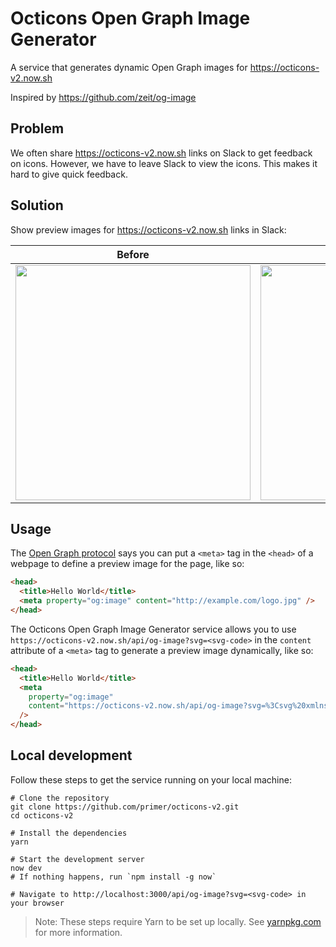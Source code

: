 # Octicons Open Graph Image Generator

A service that generates dynamic Open Graph images for https://octicons-v2.now.sh

Inspired by https://github.com/zeit/og-image

## Problem

We often share https://octicons-v2.now.sh links on Slack to get feedback on icons. However, we have to leave Slack to view the icons. This makes it hard to give quick feedback.

## Solution

Show preview images for https://octicons-v2.now.sh links in Slack:

| Before                                                                                                                      | After                                                                                                                         |
| --------------------------------------------------------------------------------------------------------------------------- | ----------------------------------------------------------------------------------------------------------------------------- |
| <img width="376" src="https://user-images.githubusercontent.com/4608155/71159343-4f0cc900-21fa-11ea-9c0f-f2e93d9dd5ab.png"> | <img width="376" src="https://user-images.githubusercontent.com/4608155/71156666-4bc30e80-21f5-11ea-8949-11f97b633c8f.png" /> |

## Usage

The [Open Graph protocol](https://ogp.me/) says you can put a `<meta>` tag in the `<head>` of a webpage to define a preview image for the page, like so:

```html
<head>
  <title>Hello World</title>
  <meta property="og:image" content="http://example.com/logo.jpg" />
</head>
```

The Octicons Open Graph Image Generator service allows you to use `https://octicons-v2.now.sh/api/og-image?svg=<svg-code>` in the `content` attribute of a `<meta>` tag to generate a preview image dynamically, like so:

```html
<head>
  <title>Hello World</title>
  <meta
    property="og:image"
    content="https://octicons-v2.now.sh/api/og-image?svg=%3Csvg%20xmlns=%22http://www.w3.org/2000/svg%22%20viewBox=%220%200%2016%2016%22%20width=%2216%22%20height=%2216%22%3E%20%20%3Cpath%20fill-rule=%22evenodd%22%20clip-rule=%22evenodd%22%20d=%22M1.5%208C1.49999%206.77839%201.84424%205.5815%202.49327%204.54656C3.14231%203.51162%204.06985%202.68053%205.16957%202.14858C6.26928%201.61662%207.49664%201.40534%208.71092%201.53895C9.92521%201.67256%2011.0773%202.14566%2012.035%202.904L2.904%2012.035C1.99276%2010.8877%201.49778%209.46515%201.5%208ZM3.965%2013.096C5.21468%2014.0856%206.78443%2014.5815%208.37581%2014.4893C9.96719%2014.3972%2011.4692%2013.7236%2012.5964%2012.5964C13.7236%2011.4692%2014.3972%209.96719%2014.4893%208.37581C14.5815%206.78443%2014.0856%205.21468%2013.096%203.965L3.965%2013.096ZM8%200C5.87827%200%203.84344%200.842855%202.34315%202.34315C0.842855%203.84344%200%205.87827%200%208C0%2010.1217%200.842855%2012.1566%202.34315%2013.6569C3.84344%2015.1571%205.87827%2016%208%2016C10.1217%2016%2012.1566%2015.1571%2013.6569%2013.6569C15.1571%2012.1566%2016%2010.1217%2016%208C16%205.87827%2015.1571%203.84344%2013.6569%202.34315C12.1566%200.842855%2010.1217%200%208%200V0Z%22%3E%3C/path%3E%3C/svg%3E"
  />
</head>
```

## Local development

Follow these steps to get the service running on your local machine:

```shell
# Clone the repository
git clone https://github.com/primer/octicons-v2.git
cd octicons-v2

# Install the dependencies
yarn

# Start the development server
now dev
# If nothing happens, run `npm install -g now`

# Navigate to http://localhost:3000/api/og-image?svg=<svg-code> in your browser
```

> Note: These steps require Yarn to be set up locally. See [yarnpkg.com](https://yarnpkg.com/) for more information.
